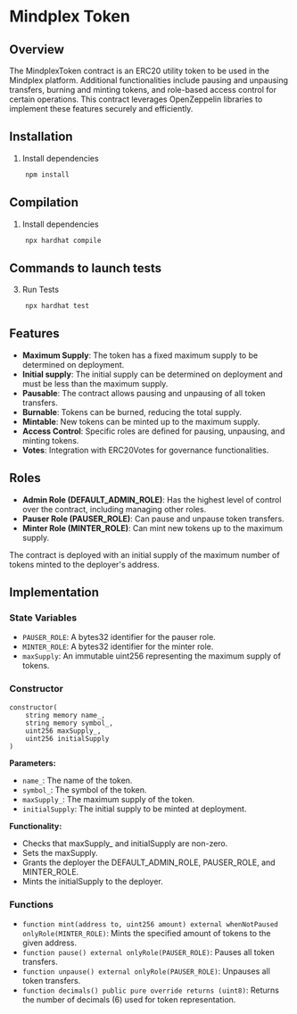 # Mindplex Token
## Overview
The MindplexToken contract is an ERC20 utility token to be used in the Mindplex platform. Additional functionalities include pausing and unpausing transfers, burning and minting tokens, and role-based access control for certain operations. This contract leverages OpenZeppelin libraries to implement these features securely and efficiently.

## Installation

1. Install dependencies
```bash
    npm install
```

## Compilation

1. Install dependencies
```bash
    npx hardhat compile
```

## Commands to launch tests

3. Run Tests
```bash
    npx hardhat test
```

## Features
- **Maximum Supply**: The token has a fixed maximum supply to be determined on deployment.
- **Initial supply**: The initial supply can be determined on deployment and must be less than the maximum supply. 
- **Pausable**: The contract allows pausing and unpausing of all token transfers.
- **Burnable**: Tokens can be burned, reducing the total supply.
- **Mintable**: New tokens can be minted up to the maximum supply.
- **Access Control**: Specific roles are defined for pausing, unpausing, and minting tokens.
- **Votes**: Integration with ERC20Votes for governance functionalities.

## Roles
- **Admin Role (DEFAULT_ADMIN_ROLE)**: Has the highest level of control over the contract, including managing other roles.
- **Pauser Role (PAUSER_ROLE)**: Can pause and unpause token transfers.
- **Minter Role (MINTER_ROLE)**: Can mint new tokens up to the maximum supply.

The contract is deployed with an initial supply of the maximum number of tokens minted to the deployer's address.

## Implementation

### State Variables
- `PAUSER_ROLE`: A bytes32 identifier for the pauser role.
- `MINTER_ROLE`: A bytes32 identifier for the minter role.
- `maxSupply`: An immutable uint256 representing the maximum supply of tokens.

### Constructor
```solidity
constructor(
    string memory name_,
    string memory symbol_,
    uint256 maxSupply_,
    uint256 initialSupply
)
```

**Parameters:**
- `name_`: The name of the token.
- `symbol_`: The symbol of the token.
- `maxSupply_`: The maximum supply of the token.
- `initialSupply`: The initial supply to be minted at deployment.

**Functionality:**
- Checks that maxSupply_ and initialSupply are non-zero.
- Sets the maxSupply.
- Grants the deployer the DEFAULT_ADMIN_ROLE, PAUSER_ROLE, and MINTER_ROLE.
- Mints the initialSupply to the deployer.

### Functions
- `function mint(address to, uint256 amount) external whenNotPaused onlyRole(MINTER_ROLE)`: Mints the specified amount of tokens to the given address.
- `function pause() external onlyRole(PAUSER_ROLE)`: Pauses all token transfers.
- `function unpause() external onlyRole(PAUSER_ROLE)`: Unpauses all token transfers.
- `function decimals() public pure override returns (uint8)`: Returns the number of decimals (6) used for token representation.
